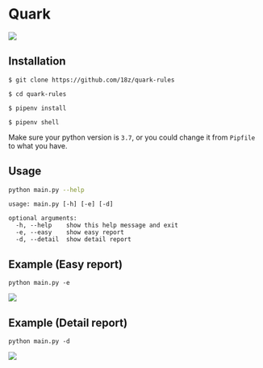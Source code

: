 # Quark

![](https://i.imgur.com/eaz7Tfe.png)


## Installation

```bash=
$ git clone https://github.com/18z/quark-rules

$ cd quark-rules

$ pipenv install

$ pipenv shell
```

Make sure your python version is `3.7`, or you could change it from `Pipfile` to what you have.

## Usage

```bash
python main.py --help
```


```
usage: main.py [-h] [-e] [-d]

optional arguments:
  -h, --help    show this help message and exit
  -e, --easy    show easy report
  -d, --detail  show detail report
```

## Example (Easy report)
```
python main.py -e
```

![](https://i.imgur.com/OXYnR0r.png)

## Example (Detail report)
```
python main.py -d
```

![](https://i.imgur.com/DK8c3cL.png)
